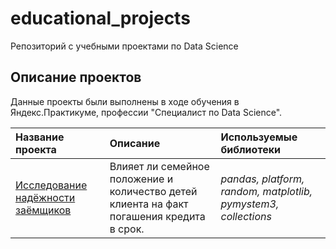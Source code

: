 # educational_projects
 Репозиторий с учебными проектами по Data Science

## Описание проектов

Данные проекты были выполнены в ходе обучения в Яндекс.Практикуме, профессии "Специалист по Data Science".

| Название проекта | Описание | Используемые библиотеки | 
| :---------------------- | :---------------------- | :---------------------- |
| [Исследование надёжности заёмщиков](01_bank_clients_reliability) | Влияет ли семейное положение и количество детей клиента на факт погашения кредита в срок.| *pandas, platform, random, matplotlib, pymystem3, collections* |
